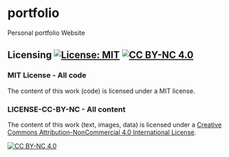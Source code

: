 # portfolio
Personal portfolio Website


## Licensing [![License: MIT](https://img.shields.io/badge/License-MIT-yellow.svg)](https://opensource.org/licenses/MIT)   [![CC BY-NC 4.0][cc-by-nc-shield]][cc-by-nc]


### MIT License - All code
The content of this work (code) is licensed under a MIT license.

### LICENSE-CC-BY-NC - All content

The content of this work (text, images, data) is licensed under a
[Creative Commons Attribution-NonCommercial 4.0 International License][cc-by-nc].

[![CC BY-NC 4.0][cc-by-nc-image]][cc-by-nc]

[cc-by-nc]: https://creativecommons.org/licenses/by-nc/4.0/
[cc-by-nc-image]: https://licensebuttons.net/l/by-nc/4.0/88x31.png
[cc-by-nc-shield]: https://img.shields.io/badge/License-CC%20BY--NC%204.0-lightgrey.svg


